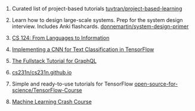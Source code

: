 1. Curated list of project-based tutorials [tuvtran/project-based-learning](https://github.com/tuvtran/project-based-learning)

2. Learn how to design large-scale systems. Prep for the system design interview. Includes Anki flashcards. [donnemartin/system-design-primer](https://github.com/donnemartin/system-design-primer)

3. [CS 124: From Languages to Information](https://web.stanford.edu/class/cs124/)

4. [Implementing a CNN for Text Classification in TensorFlow](http://www.wildml.com/2015/12/implementing-a-cnn-for-text-classification-in-tensorflow/)

5. [The Fullstack Tutorial for GraphQL](https://www.howtographql.com/)

6. [cs231n/cs231n.github.io](https://github.com/cs231n/cs231n.github.io)

7. Simple and ready-to-use tutorials for TensorFlow [open-source-for-science/TensorFlow-Course](https://github.com/open-source-for-science/TensorFlow-Course)

8. [Machine Learning Crash Course](https://developers.google.com/machine-learning/crash-course/)
